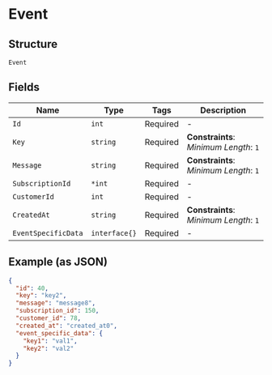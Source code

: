 
# Event

## Structure

`Event`

## Fields

| Name | Type | Tags | Description |
|  --- | --- | --- | --- |
| `Id` | `int` | Required | - |
| `Key` | `string` | Required | **Constraints**: *Minimum Length*: `1` |
| `Message` | `string` | Required | **Constraints**: *Minimum Length*: `1` |
| `SubscriptionId` | `*int` | Required | - |
| `CustomerId` | `int` | Required | - |
| `CreatedAt` | `string` | Required | **Constraints**: *Minimum Length*: `1` |
| `EventSpecificData` | `interface{}` | Required | - |

## Example (as JSON)

```json
{
  "id": 40,
  "key": "key2",
  "message": "message8",
  "subscription_id": 150,
  "customer_id": 78,
  "created_at": "created_at0",
  "event_specific_data": {
    "key1": "val1",
    "key2": "val2"
  }
}
```

